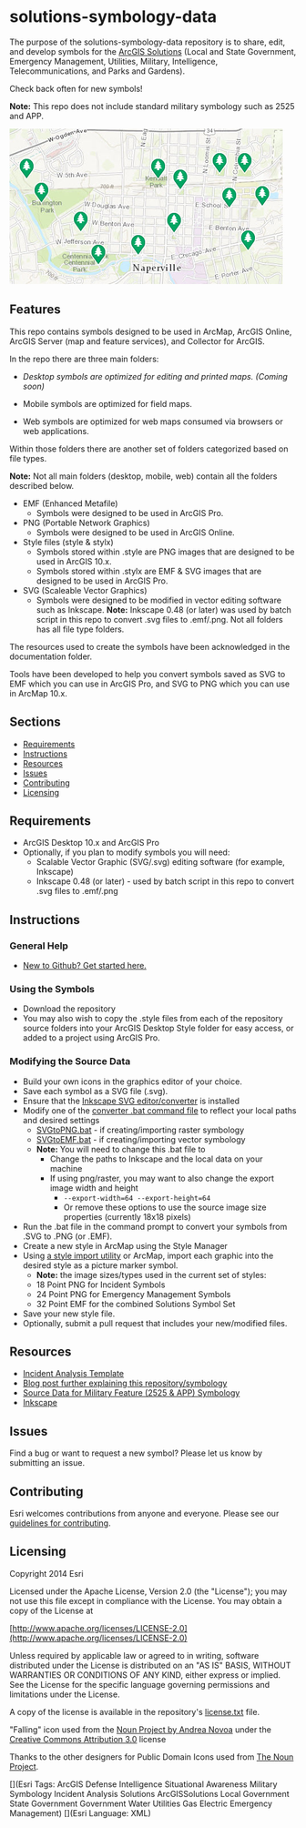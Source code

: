 solutions-symbology-data
========================

The purpose of the solutions-symbology-data repository is to share, edit, and develop symbols for the [ArcGIS Solutions](http://solutions.arcgis.com/ "ArcGIS Solutions") (Local and State Government, Emergency Management, Utilities, Military, Intelligence, Telecommunications, and Parks and Gardens).

Check back often for new symbols! 

**Note:** This repo does not include standard military symbology such as 2525 and APP.

![Image of repository-template](symbols-image.jpg)

## Features

This repo contains symbols designed to be used in ArcMap, ArcGIS Online, ArcGIS Server (map and feature services), and Collector for ArcGIS.

In the repo there are three main folders: 




- *Desktop symbols are optimized for editing and printed maps. (Coming soon)*


- Mobile symbols are optimized for field maps.


- Web symbols are optimized for web maps consumed via browsers or web applications.

Within those folders there are another set of folders categorized based on file types.

**Note:** Not all main folders (desktop, mobile, web) contain all the folders described below.

* EMF (Enhanced Metafile)
  *  Symbols were designed to be used in ArcGIS Pro. 
* PNG (Portable Network Graphics)
  * Symbols were designed to be used in ArcGIS Online.
* Style files (style & stylx) 
  * Symbols stored within .style are PNG images that are designed to be used in ArcGIS 10.x.
  * Symbols stored within .stylx are EMF & SVG images that are designed to be used in ArcGIS Pro.
* SVG (Scaleable Vector Graphics)
  * Symbols were designed to be modified in vector editing software such as Inkscape. **Note:** Inkscape 0.48 (or later) was used by batch script in this repo to convert .svg files to .emf/.png. Not all folders has all file type folders. 

The resources used to create the symbols have been acknowledged in the documentation folder.

Tools have been developed to help you convert symbols saved as SVG to EMF which you can use in ArcGIS Pro, and SVG to PNG which you can use in ArcMap 10.x.



## Sections

* [Requirements](#requirements)
* [Instructions](#instructions)
* [Resources](#resources)
* [Issues](#issues)
* [Contributing](#contributing)
* [Licensing](#licensing)

## Requirements

* ArcGIS Desktop 10.x and ArcGIS Pro
* Optionally, if you plan to modify symbols you will need:
    * Scalable Vector Graphic (SVG/.svg) editing software (for example, Inkscape)
    * Inkscape 0.48 (or later) - used by batch script in this repo to convert .svg files to .emf/.png

## Instructions

### General Help

* [New to Github? Get started here.](http://htmlpreview.github.com/?https://github.com/Esri/esri.github.com/blob/master/help/esri-getting-to-know-github.html)

### Using the Symbols

* Download the repository
* You may also wish to copy the .style files from each of the repository source folders into your ArcGIS Desktop Style folder for easy access, or added to a project using ArcGIS Pro.
 
### Modifying the Source Data
   
* Build your own icons in the graphics editor of your choice. 
* Save each symbol as a SVG file (.svg). 
* Ensure that the [Inkscape SVG editor/converter](http://www.inkscape.org) is installed
* Modify one of the [converter .bat command file](./tools) to reflect your local paths and desired settings
    * [SVGtoPNG.bat](./tools/SVGtoPNG.bat) - if creating/importing raster symbology
    * [SVGtoEMF.bat](./tools/SVGtoEMF.bat) - if creating/importing vector symbology
    * **Note:** You will need to change this .bat file to
        * Change the paths to Inkscape and the local data on your machine
        * If using png/raster, you may want to also change the export image width and height
            * `--export-width=64 --export-height=64`
            * Or remove these options to use the source image size properties (currently 18x18 pixels)
* Run the .bat file in the command prompt to convert your symbols from .SVG to .PNG (or .EMF).
* Create a new style in ArcMap using the Style Manager
* Using [a style import utility](https://github.com/williamscraigm/makiArcGISStyle) or ArcMap, import each graphic into the desired style as a picture marker symbol.
    * **Note:** the image sizes/types used in the current set of styles:
    * 18 Point PNG for Incident Symbols
    * 24 Point PNG for Emergency Management Symbols
    * 32 Point EMF for the combined Solutions Symbol Set
* Save your new style file.
* Optionally, submit a pull request that includes your new/modified files.

## Resources

* [Incident Analysis Template](http://maritime-ops.maps.arcgis.com/home/item.html?id=fd6e2c3272c14826b9781e93580dacfe)
* [Blog post further explaining this repository/symbology](http://blogs.esri.com/esri/arcgis/2014/04/17/arcgis-solutions-symbols-now-have-a-repo-on-github/)
* [Source Data for Military Feature (2525 & APP) Symbology](https://github.com/Esri/military-features-data)
* [Inkscape](https://inkscape.org/en/)

## Issues

Find a bug or want to request a new symbol?  Please let us know by submitting an issue.

## Contributing

Esri welcomes contributions from anyone and everyone. Please see our [guidelines for contributing](https://github.com/esri/contributing).

## Licensing

Copyright 2014 Esri

Licensed under the Apache License, Version 2.0 (the "License");
you may not use this file except in compliance with the License.
You may obtain a copy of the License at

   [http://www.apache.org/licenses/LICENSE-2.0](http://www.apache.org/licenses/LICENSE-2.0)

Unless required by applicable law or agreed to in writing, software
distributed under the License is distributed on an "AS IS" BASIS,
WITHOUT WARRANTIES OR CONDITIONS OF ANY KIND, either express or implied.
See the License for the specific language governing permissions and
limitations under the License.

A copy of the license is available in the repository's [license.txt](license.txt) file.

"Falling" icon used from the [Noun Project by Andrea Novoa](http://www.thenounproject.com/Andiinnoo/) under the
[Creative Commons Attribution 3.0](http://creativecommons.org/licenses/by/3.0/us/) license

Thanks to the other designers for Public Domain Icons used from [The Noun Project](http://thenounproject.com/).


[](Esri Tags: ArcGIS Defense Intelligence Situational Awareness Military Symbology Incident Analysis Solutions ArcGISSolutions Local Government State Government Government Water Utilities Gas Electric Emergency Management)
[](Esri Language: XML)
